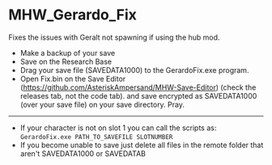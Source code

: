 # MHW_Gerardo_Fix
Fixes the issues with Geralt not spawning if using the hub mod.
 * Make a backup of your save
 * Save on the Research Base
 * Drag your save file (SAVEDATA1000) to the GerardoFix.exe program. 
 * Open Fix.bin on the Save Editor (https://github.com/AsteriskAmpersand/MHW-Save-Editor) (check the releases tab, not the code tab).
 and save encrypted as SAVEDATA1000 (over your save file) on your save directory. Pray.  
___
 * If your character is not on slot 1 you can call the scripts as:
`GerardoFix.exe PATH_TO_SAVEFILE SLOTNUMBER`
 * If you become unable to save just delete all files in the remote folder that aren't SAVEDATA1000 or SAVEDATAB
